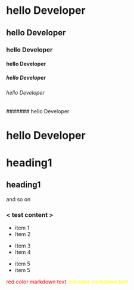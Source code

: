 
 <!-- Heading Types -->

# hello Developer
## hello Developer
### hello Developer
####  hello Developer
##### hello Developer
###### hello Developer
 ####### hello Developer 
 
 <h1>hello Developer</h1>  
 

 
 heading1
===
heading1
---
and so on

<!-- attr -->
 ### &lt; test content &gt;
 
 <!-- List -->
* item 1
* Item 2
- Item 3
- Item 4
+ item 5
+ item 5 

<!-- Styles -->
<style>
red { color: red }
yellow { color: yellow }
</style>

<red> red color markdown text</red>
<yellow> red color markdown text</yellow>
 
 


